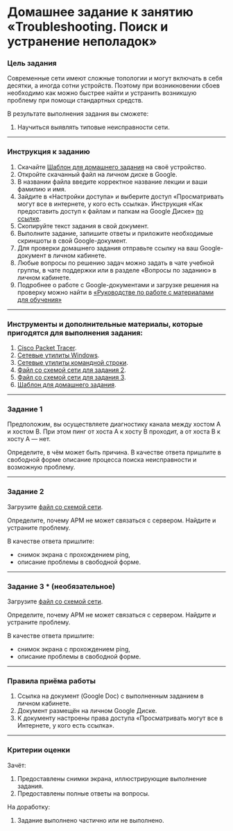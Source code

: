 # Домашнее задание к занятию «Troubleshooting. Поиск и устранение неполадок»

### Цель задания

Современные сети имеют сложные топологии и могут включать в себя десятки, а иногда сотни устройств. Поэтому при возникновении сбоев необходимо как можно быстрее найти и устранить возникшую проблему при помощи стандартных средств.

В результате выполнения задания вы сможете:

1. Научиться выявлять типовые неисправности сети.

------

### Инструкция к заданию

1. Скачайте [Шаблон для домашнего задания](https://u.netology.ru/backend/uploads/lms/content_assets/file/611/%D0%A8%D0%B0%D0%B1%D0%BB%D0%BE%D0%BD_%D0%B4%D0%BB%D1%8F_%D0%B4%D0%BE%D0%BC%D0%B0%D1%88%D0%BD%D0%B5%D0%B3%D0%BE_%D0%B7%D0%B0%D0%B4%D0%B0%D0%BD%D0%B8%D1%8F__Troubleshooting._%D0%9F%D0%BE%D0%B8%D1%81%D0%BA_%D0%B8_%D1%83%D1%81%D1%82%D1%80%D0%B0%D0%BD%D0%B5%D0%BD%D0%B8%D0%B5_%D0%BD%D0%B5%D0%BF%D0%BE%D0%BB%D0%B0%D0%B4%D0%BE%D0%BA__-_%D0%A4%D0%B0%D0%BC%D0%B8%D0%BB%D0%B8%D1%8F_%D0%98%D0%BC%D1%8F__%D0%A1%D0%94%D0%95%D0%9B%D0%90%D0%99%D0%A2%D0%95_%D0%9A%D0%9E%D0%9F%D0%98%D0%AE_.docx) на своё устройство.
2. Откройте скачанный файл на личном диске в Google.
3. В названии файла введите корректное название лекции и ваши фамилию и имя.
4. Зайдите в «Настройки доступа» и выберите доступ «Просматривать могут все в интернете, у кого есть ссылка». Инструкция «Как предоставить доступ к файлам и папкам на Google Диске» [по ссылке](https://support.google.com/docs/answer/2494822?hl=ru&co=GENIE.Platform%3DDesktop).
5. Скопируйте текст задания в свой документ.
6. Выполните задание, запишите ответы и приложите необходимые скриншоты в свой Google-документ.
7. Для проверки домашнего задания отправьте ссылку на ваш Google-документ в личном кабинете.
8. Любые вопросы по решению задач можно задать в чате учебной группы, в чате поддержки или в разделе «Вопросы по заданию» в личном кабинете.
9. Подробнее о работе с Google-документами и загрузке решения на проверку можно найти в [«Руководстве по работе с материалами для обучения»](https://l.netology.ru/instruktsiya-po-materialami-dlya-obucheniya)


------

### Инструменты и дополнительные материалы, которые пригодятся для выполнения задания:

1. [Cisco Packet Tracer](https://www.netacad.com/ru/courses/packet-tracer).
2. [Сетевые утилиты Windows](http://stilus-doctus.narod.ru/netutil.html).
3. [Сетевые утилиты командной строки](https://tech-geek.ru/network-command-line-utilities/).
4. [Файл со схемой сети для задания 2](https://github.com/netology-code/pnet-homeworks/blob/main/9/trouble_task2.pkt).
5. [Файл со схемой сети для задания 3](https://github.com/netology-code/pnet-homeworks/blob/main/9/trouble_task3.pkt).
6. [Шаблон для домашнего задания](https://u.netology.ru/backend/uploads/lms/content_assets/file/611/%D0%A8%D0%B0%D0%B1%D0%BB%D0%BE%D0%BD_%D0%B4%D0%BB%D1%8F_%D0%B4%D0%BE%D0%BC%D0%B0%D1%88%D0%BD%D0%B5%D0%B3%D0%BE_%D0%B7%D0%B0%D0%B4%D0%B0%D0%BD%D0%B8%D1%8F__Troubleshooting._%D0%9F%D0%BE%D0%B8%D1%81%D0%BA_%D0%B8_%D1%83%D1%81%D1%82%D1%80%D0%B0%D0%BD%D0%B5%D0%BD%D0%B8%D0%B5_%D0%BD%D0%B5%D0%BF%D0%BE%D0%BB%D0%B0%D0%B4%D0%BE%D0%BA__-_%D0%A4%D0%B0%D0%BC%D0%B8%D0%BB%D0%B8%D1%8F_%D0%98%D0%BC%D1%8F__%D0%A1%D0%94%D0%95%D0%9B%D0%90%D0%99%D0%A2%D0%95_%D0%9A%D0%9E%D0%9F%D0%98%D0%AE_.docx).

------


### Задание 1

Предположим, вы осуществляете диагностику канала между хостом А и хостом В. При этом пинг от хоста А к хосту В проходит, а от хоста В к хосту А — нет.

Определите, в чём может быть причина. В качестве ответа пришлите в свободной форме описание процесса поиска неисправности и возможную проблему.

------

### Задание 2

Загрузите [файл со схемой сети](https://github.com/netology-code/pnet-homeworks/blob/main/9/trouble_task2.pkt).

Определите, почему АРМ не может связаться с сервером. Найдите и устраните проблему.

В качестве ответа пришлите:

- снимок экрана с прохождением ping,
- описание проблемы в свободной форме.

------ 

### Задание 3 * (необязательное)

Загрузите [файл со схемой сети](https://github.com/netology-code/pnet-homeworks/blob/main/9/trouble_task3.pkt).

Определите, почему АРМ не может связаться с сервером. Найдите и устраните проблему.

В качестве ответа пришлите:

- снимок экрана с прохождением ping,
- описание проблемы в свободной форме.

------

### Правила приёма работы

1. Ссылка на документ (Google Doc) с выполненным заданием в личном кабинете.
2. Документ размещён на личном Google Диске.
3. К документу настроены права доступа «Просматривать могут все в Интернете, у кого есть ссылка».

------

### Критерии оценки

Зачёт:

1. Предоставлены снимки экрана, иллюстрирующие выполнение задания.
2. Предоставлены полные ответы на вопросы.

На доработку:

1. Задание выполнено частично или не выполнено.
